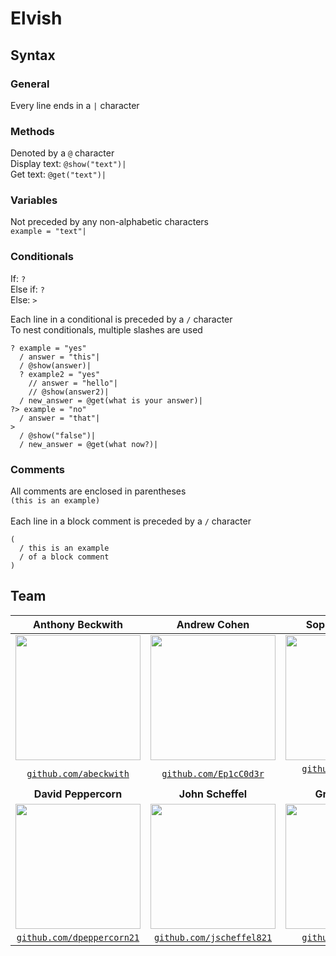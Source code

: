 # Elvish

## Syntax
### General
Every line ends in a `|` character

### Methods
Denoted by a `@` character <br>
Display text: `@show("text")|` <br>
Get text: `@get("text")|` <br>

### Variables
Not preceded by any non-alphabetic characters <br>
`example = "text"|`

### Conditionals
If: `?` <br>
Else if: `?` <br>
Else: `>` <br>

Each line in a conditional is preceded by a `/` character <br>
To nest conditionals, multiple slashes are used <br>
```
? example = "yes"
  / answer = "this"|
  / @show(answer)|
  ? example2 = "yes"
    // answer = "hello"|
    // @show(answer2)|
  / new_answer = @get(what is your answer)|
?> example = "no"
  / answer = "that"|
>
  / @show("false")|
  / new_answer = @get(what now?)|
```

### Comments
All comments are enclosed in parentheses <br>
`(this is an example)` <br><br>
Each line in a block comment is preceded by a `/` character
```
(
  / this is an example
  / of a block comment
)
```

## Team
| **Anthony Beckwith** | **Andrew Cohen** | **Sophia Hubscher** |
| :---: | :---:| :---: |
| <img src="https://avatars0.githubusercontent.com/u/28630201?s=460&v=4" width=200> | <img src="https://avatars2.githubusercontent.com/u/45371974?s=460&v=4" width=200> | <img src="https://avatars2.githubusercontent.com/u/33038334?s=460&v=4" width=200> |
| <a href="http://github.com/abeckwith" target="_blank">`github.com/abeckwith`</a> | <a href="http://github.com/Ep1cC0d3r" target="_blank">`github.com/Ep1cC0d3r`</a> | <a href="http://github.com/sophia-hubscher" target="_blank">`github.com/sophia-hubscher`</a> |
| **David Peppercorn** | **John Scheffel** | **Griffith Wood**|
| <img src="https://avatars2.githubusercontent.com/u/45371952?s=460&v=4" width=200> | <img src="https://avatars3.githubusercontent.com/u/42395117?s=96&v=4" width=200> | <img src="https://avatars2.githubusercontent.com/u/27563749?s=460&v=4" width=200> |
| <a href="http://github.com/dpeppercorn21" target="_blank">`github.com/dpeppercorn21`</a> | <a href="http://github.com/jscheffel821" target="_blank">`github.com/jscheffel821`</a> | <a href="http://github.com/gwood19" target="_blank">`github.com/gwood19`</a> |
